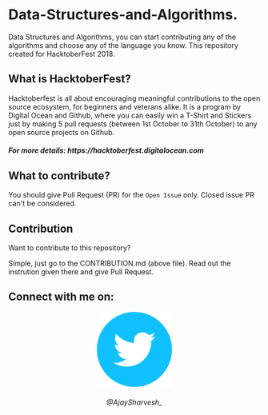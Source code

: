 # Data-Structures-and-Algorithms.

Data Structures and Algorithms, you can start contributing any of the algorithms and choose any of the language you know. This repository created for HacktoberFest 2018.

## What is HacktoberFest?

Hacktoberfest is all about encouraging meaningful contributions to the open source ecosystem, for beginners and veterans alike.
It is a program by Digital Ocean and Github, where you can easily win a T-Shirt and Stickers just by making 5 pull requests (between 1st October to 31th October) to any open source projects on Github.
<h5>For more details: https://hacktoberfest.digitalocean.com</h5>


## What to contribute?

You should give Pull Request (PR) for the `Open Issue` only. Closed issue PR can't be considered.


## Contribution

Want to contribute to this repository?

Simple, just go to the CONTRIBUTION.md (above file).
Read out the instrution given there and give Pull Request.

## Connect with me on:
<p align="center">
    <a href="https://twitter.com/AjaySharvesh_"><img src="profile/twitter.png" height="150" width="150"></a>
  <h6 align="center">@AjaySharvesh_</h6>
</p>
